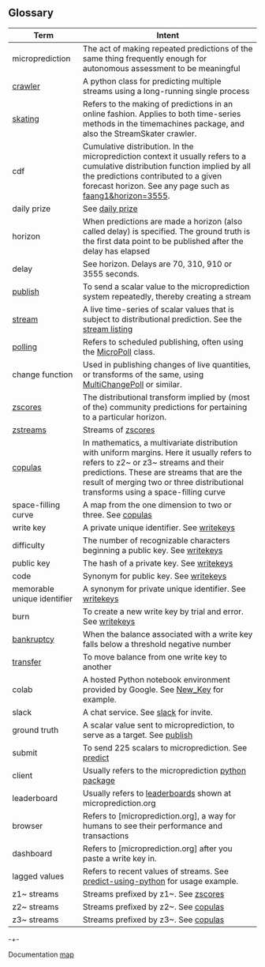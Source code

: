 ## Glossary



| Term              | Intent                |
|-------------------|-----------------------|
| microprediction   | The act of making repeated predictions of the same thing frequently enough for autonomous assessment to be meaningful     |
| [crawler](https://microprediction.github.io/microprediction/predict-using-python-microcrawler.html)  | A python class for predicting multiple streams using a long-running single process |
|  [skating](https://microprediction.github.io/microprediction/predict-using-python-streamskater.html)              | Refers to the making of predictions in an online fashion. Applies to both time-series methods in the timemachines package, and also the StreamSkater crawler.       |
| cdf              | Cumulative distribution. In the microprediction context it usually refers to a cumulative distribution function implied by all the predictions contributed to a given forecast horizon. See any page such as [faang1&horizon=3555](https://www.microprediction.org/stream_dashboard.html?stream=faang_1&horizon=3555).      |
| daily prize | See [daily prize](https://www.microprediction.com/competitions/daily)                           | 
| horizon | When predictions are made a horizon (also called delay) is specified. The ground truth is the first data point to be published after the delay has elapsed |
| delay | See horizon. Delays are 70, 310, 910 or 3555 seconds.              |
| [publish](https://microprediction.github.io/microprediction/publish.html) | To send a scalar value to the microprediction system repeatedly, thereby creating a stream |
| [stream](https://microprediction.github.io/microprediction/publish.html) | A live time-series of scalar values that is subject to distributional prediction. See the [stream listing](https://www.microprediction.org/browse_streams.html)  |
| [polling](https://microprediction.github.io/microprediction/publish-using-python.html) | Refers to scheduled publishing, often using the [MicroPoll](https://github.com/microprediction/microprediction/blob/master/microprediction/polling.py) class. |
| change function | Used in publishing changes of live quantities, or transforms of the same, using [MultiChangePoll](https://github.com/microprediction/microprediction/blob/master/microprediction/polling.py) or similar. |
| [zscores](https://microprediction.github.io/microprediction/zscores.html) | The distributional transform implied by (most of the) community predictions for pertaining to a particular horizon. |
| [zstreams](https://microprediction.github.io/microprediction/zscores.html) | Streams of [zscores](https://microprediction.github.io/microprediction/zscores.html)|
| [copulas](https://microprediction.github.io/microprediction/copulas.html) | In mathematics, a multivariate distribution with uniform margins. Here it usually refers to refers to z2~ or z3~ streams and their predictions. These are streams that are the result of merging two or three distributional transforms using a space-filling curve |
| space-filling curve | A map from the one dimension to two or three. See [copulas](https://microprediction.github.io/microprediction/copulas.html) |
| write key | A private unique identifier. See [writekeys](https://microprediction.github.io/microprediction/writekeys.html) |
| difficulty | The number of recognizable characters beginning a public key. See [writekeys](https://microprediction.github.io/microprediction/writekeys.html) |
| public key | The hash of a private key. See [writekeys](https://microprediction.github.io/microprediction/writekeys.html) |
| code | Synonym for public key. See [writekeys](https://microprediction.github.io/microprediction/writekeys.html) |
| memorable unique identifier | A synonym for private unique identifier. See [writekeys](https://microprediction.github.io/microprediction/writekeys.html) |
| burn | To create a new write key by trial and error. See [writekeys](https://microprediction.github.io/microprediction/writekeys.html) |
| [bankruptcy](https://microprediction.github.io/microprediction/bankruptcy.html) | When the balance associated with a write key falls below a threshold negative number | 
| [transfer](https://microprediction.github.io/microprediction/transfers.html) | To move balance from one write key to another |
| colab | A hosted Python notebook environment provided by Google. See [New_Key](https://github.com/microprediction/microprediction/blob/master/notebook_examples/New_Key.ipynb) for example. |
| slack | A chat service. See [slack](https://microprediction.github.io/microprediction/slack.html) for invite. | 
| ground truth | A scalar value sent to microprediction, to serve as a target. See [publish](https://microprediction.github.io/microprediction/publish.html) | 
| submit | To send 225 scalars to microprediction. See [predict](https://microprediction.github.io/microprediction/predict.html) | 
| client | Usually refers to the microprediction [python package](https://github.com/microprediction/microprediction/tree/master/microprediction) | 
| leaderboard | Usually refers to [leaderboards](https://www.microprediction.org/leaderboard.html) shown at microprediction.org | 
| browser | Refers to [microprediction.org], a way for humans to see their performance and transactions |
| dashboard | Refers to [microprediction.org] after you paste a write key in. |
| lagged values | Refers to recent values of streams. See [predict-using-python](https://microprediction.github.io/microprediction/predict-using-python.html) for usage example. |
| z1~ streams | Streams prefixed by z1~. See [zscores](https://microprediction.github.io/microprediction/zscores.html) |
| z2~ streams | Streams prefixed by z2~. See [copulas](https://microprediction.github.io/microprediction/copulas.html) |
| z3~ streams | Streams prefixed by z3~. See [copulas](https://microprediction.github.io/microprediction/copulas.html) |














                


-+- 

Documentation [map](https://microprediction.github.io/microprediction/map.html)
 
